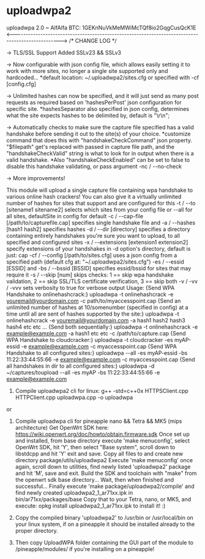 # uploadwpa2

uploadwpa 2.0 ~ AlfAlfa
BTC: 1GEKnNuVkMeMWiMcTQf8io2GqgCusQcK1E
<------------------------------------------------------------------------------------------------->
/* CHANGE LOG */

 -> TLS/SSL Support Added SSLv23 && SSLv3

 -> Now configurable with json config file, which allows easily setting it to work with more sites, no longer a single site supported only and hardcoded...
    *default location: ~/.uploadwpa2/sites.cfg or specified with -cf [config.cfg]
 
 -> Unlimited hashes can now be specified, and it will just send as many post requests as required based on 'hashesPerPost' json configuration for specific site.
    *hashesSeparator also specified in json config, determines what the site expects hashes to be delimited by, default is "\r\n";

 -> Automatically checks to make sure the capture file specified has a valid handshake before sending it out to the site(s) of your choice.
    *customize command that does this with "handshakeCheckCommand" json property. "$filepath" get's replaced  with passed in capture file path,
	and the "handshakeCheckValid" string is what to look for in output when there is a valid handshake.
    *Also "handshakeCheckEnabled" can be set to false to disable this handshake validating, or pass argument -nc / --no-check

 -> More improvements!

This module will upload a single capture file containing wpa handshake to various online hash crackers!
You can also give it a virtually unlimited number of hashes for sites that support and are configured for this
-t / --to [sitename1 sitename2] selects which sites from your config file or --all for all sites, defaultSite in config for default
-c / --cap-file [/path/to/capturefile.cap] specifies single handshake file and -a / --hashes [hash1 hash2] specifies hashes
-d / --dir [directory] specifies a directory containing entirely handshakes you're sure you want to upload, to all specified and configured sites
-x / --extensions [extension1 extension2] specify extensions of your handshakes in -d option's directory, default is just: cap
-cf / --config [/path/to/sites.cfg] uses a json config from a specified path (default cfg at: "~/.uploadwpa2/sites.cfg")
-es / --essid [ESSID] and -bs / --bssid [BSSID] specifies essid/bssid for sites that may require it
-s / --skip [num] skips checks: 1 == skip wpa handshake validation, 2 == skip SSL/TLS certificate verification, 3 == skip both
-v / -vv / -vvv sets verbosity to true for verbose output
Usage:
{Send WPA Handshake to onlinehashcrack:}
uploadwpa -t onlinehashcrack -e youremail@yourdomain.com -c path/to/myaccesspoint.cap
{Send an unlimited number of hashes at 10/somenumber (specified in config) at a time until all are sent of hashes supported by the site:}
uploadwpa -t onlinehashcrack -e youremail@yourdomain.com -a hash1 hash2 hash3 hash4 etc etc ...
{Send both sequentially:}
uploadwpa -t onlinehashcrack -e example@example.com -a hash1 etc etc -c /path/to/capture.cap
{Send WPA Handshake to cloudcracker:}
uploadwpa -t cloudcracker -es myAP-essid -e example@example.com -c myaccesspoint.cap
{Send WPA Handshake to all configured sites:}
uploadwpa --all -es myAP-essid -bs 11:22:33:44:55:66 -e example@example.com -c myaccesspoint.cap
{Send all handshakes in dir to all configured sites:}
uploadwpa -d ~/captures/toupload --all -es myAP -bs 11:22:33:44:55:66 -e example@example.com



1. Compile uploadwpa2 cli for linux:
	g++ -std=c++0x HTTPSClient.cpp HTTPClient.cpp uploadwpa.cpp -o uploadwpa

or

1. Compile uploadwpa cli for pineapple nano && Tetra && MK5 (mips architecture)
  Get OpenWrt SDK here: https://wiki.openwrt.org/doc/howto/obtain.firmware.sdk
  Once set up and installed, from base directory execute 'make menuconfig', select OpenWrt SDK, hit 'Y',
  then select "Base system", scroll down to libstdcpp and hit 'Y' exit and save.
  Copy all files to and create new directory package/utils/uploadwpa2 
  Execute 'make menuconfig' once again, scroll down to utilities, find newly listed 'uploadwpa2' package and hit 'M', save and exit.
  Build the SDK and toolchain with "make" from the openwrt sdk base directory... Wait, then when finished and successful...
  Finally execute 'make package/uploadwpa2/compile' and find newly created uploadwpa2_1_ar71xx.ipk in bin/ar71xx/packages/base
  Copy that to your Tetra, nano, or MK5, and execute: opkg install uploadwpa2_1_ar71xx.ipk to install it! :)

2.
	Copy the compiled binary 'uploadwpa2' to /usr/bin or /usr/local/bin on your linux system, if on a pineapple it should be installed already to the proper directory.

3.
	Then copy UploadWPA folder containing the GUI part of the module to /pineapple/modules/ if you're installing on a pineapple!
